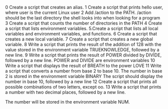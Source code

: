 0  Create a script that creates an alias.
1  Create a script that prints hello user, where user is the current Linux user
2 Add /action to the PATH. /action should be the last directory the shell looks into when looking for a program
3 Create a script that counts the number of directories in the PATH
4 Create a script that lists environment variables.
5.Create a script that lists all local variables and environment variables, and functions.
6 Create a script that creates a new local variable.
7 Create a script that creates a new global variable.
8 Write a script that prints the result of the addition of 128 with the value stored in the environment variable TRUEKNOWLEDGE, followed by a new line.
9 Write a script that prints the result of POWER divided by DIVIDE, followed by a new line. POWER and DIVIDE are environment variables
10 Write a script that displays the result of BREATH to the power LOVE
11 Write a script that converts a number from base 2 to base 10.
The number in base 2 is stored in the environment variable BINARY
The script should display the number in base 10, followed by a new line
12 Create a script that prints all possible combinations of two letters, except oo. 
13 Write a script that prints a number with two decimal places, followed by a new line.



The number will be stored in the environment variable NUM.
